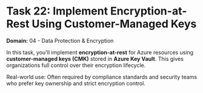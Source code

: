 # Task 22: Implement Encryption-at-Rest Using Customer-Managed Keys  
**Domain:** 04 - Data Protection & Encryption

In this task, you'll implement **encryption-at-rest** for Azure resources using **customer-managed keys (CMK)** stored in **Azure Key Vault**. This gives organizations full control over their encryption lifecycle.

Real-world use: Often required by compliance standards and security teams who prefer key ownership and strict encryption control.
